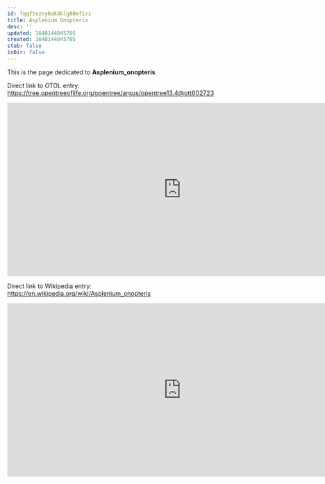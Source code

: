 ```yaml
---
id: fqqftezny6qk4blg88mfirz
title: Asplenium Onopteris
desc: ''
updated: 1648144045705
created: 1648144045705
stub: false
isDir: false
---
```

This is the page dedicated to **Asplenium_onopteris**


Direct link to OTOL entry: https://tree.opentreeoflife.org/opentree/argus/opentree13.4@ott602723



<html>
    <body>
    <iframe src="https://tree.opentreeoflife.org/opentree/argus/opentree13.4@ott602723"
    width="800" height="400" frameborder="0" allowfullscreen> </iframe>
    </body>
</html>
    


Direct link to Wikipedia entry: https://en.wikipedia.org/wiki/Asplenium_onopteris



<html>
    <body>
    <iframe src="https://en.wikipedia.org/wiki/Asplenium_onopteris"
    width="800" height="400" frameborder="0" allowfullscreen> </iframe>
    </body>
</html>
    
